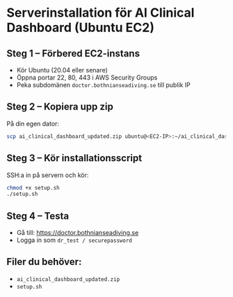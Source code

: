 
# Serverinstallation för AI Clinical Dashboard (Ubuntu EC2)

## Steg 1 – Förbered EC2-instans
- Kör Ubuntu (20.04 eller senare)
- Öppna portar 22, 80, 443 i AWS Security Groups
- Peka subdomänen `doctor.bothnianseadiving.se` till publik IP

## Steg 2 – Kopiera upp zip
På din egen dator:
```bash
scp ai_clinical_dashboard_updated.zip ubuntu@<EC2-IP>:~/ai_clinical_dashboard/
```

## Steg 3 – Kör installationsscript
SSH:a in på servern och kör:
```bash
chmod +x setup.sh
./setup.sh
```

## Steg 4 – Testa
- Gå till: https://doctor.bothnianseadiving.se
- Logga in som `dr_test / securepassword`

## Filer du behöver:
- `ai_clinical_dashboard_updated.zip`
- `setup.sh`
